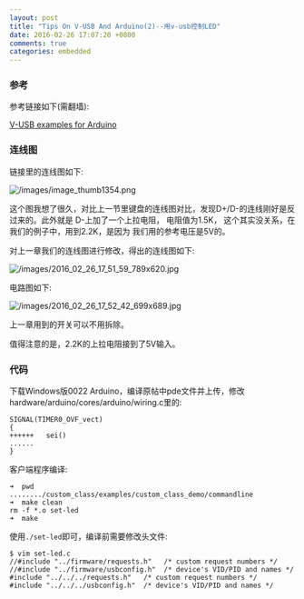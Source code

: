 ```yaml
---
layout: post
title: "Tips On V-USB And Arduino(2)--用v-usb控制LED"
date: 2016-02-26 17:07:20 +0800
comments: true
categories: embedded
---
```

### 参考
参考链接如下(需翻墙):    

[V-USB examples for Arduino](http://coopermaa2nd.blogspot.tw/2011/10/v-usb-examples-for-arduino.html)    

### 连线图
链接里的连线图如下:    

![/images/image_thumb1354.png](/images/image_thumb1354.png)    

这个图我想了很久，对比上一节里键盘的连线图对比，发现D+/D-的连线刚好是反过来的。此外就是
D-上加了一个上拉电阻， 电阻值为1.5K， 这个其实没关系，在我们的例子中，用到2.2K，是因为
我们用的参考电压是5V的。     

对上一章我们的连线图进行修改，得出的连线图如下:    

![/images/2016_02_26_17_51_59_789x620.jpg](/images/2016_02_26_17_51_59_789x620.jpg)    

电路图如下:    

![/images/2016_02_26_17_52_42_699x689.jpg](/images/2016_02_26_17_52_42_699x689.jpg)   

上一章用到的开关可以不用拆除。   

值得注意的是，2.2K的上拉电阻接到了5V输入。   

### 代码
下载Windows版0022 Arduino，编译原帖中pde文件并上传，修改
hardware/arduino/cores/arduino/wiring.c里的:     

```
SIGNAL(TIMER0_OVF_vect) 
{
++++++   sei()
......
}
```

客户端程序编译:    

```
➜  pwd
......../custom_class/examples/custom_class_demo/commandline
➜  make clean
rm -f *.o set-led
➜  make

```

使用`./set-led`即可，编译前需要修改头文件:    


```
$ vim set-led.c
//#include "../firmware/requests.h"   /* custom request numbers */
//#include "../firmware/usbconfig.h"  /* device's VID/PID and names */
#include "../../../requests.h"   /* custom request numbers */
#include "../../../usbconfig.h"  /* device's VID/PID and names */

```
